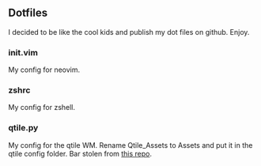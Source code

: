 ## Dotfiles
I decided to be like the cool kids and publish my dot files on github. Enjoy.

### init.vim
My config for neovim.

### zshrc
My config for zshell.

### qtile.py
My config for the qtile WM. Rename Qtile_Assets to Assets and put it in the qtile config folder. Bar stolen from [this repo](https://github.com/Darkkal44/CozyTile/).
